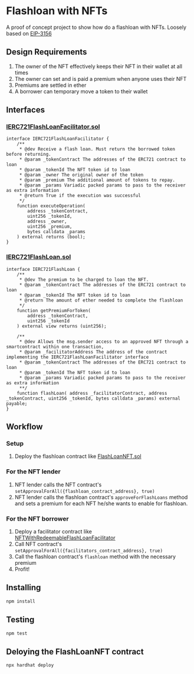 # Flashloan with NFTs

A proof of concept project to show how do a flashloan with NFTs. Loosely based on [EIP-3156](https://eips.ethereum.org/EIPS/eip-3156)

## Design Requirements
1. The owner of the NFT effectively keeps their NFT in their wallet at all times
2. The owner can set and  is paid a premium when anyone uses their NFT
3. Premiums are settled in ether
4. A borrower can temporary move a token to their wallet

## Interfaces
### [IERC721FlashLoanFacilitator.sol](./contracts/IERC721FlashLoanFacilitator.sol)
```solidity
interface IERC721FlashLoanFacilitator {
    /**
     * @dev Receive a flash loan. Must return the borrowed token before returning.
     * @param _tokenContract The addresses of the ERC721 contract to loan
     * @param _tokenId The NFT token id to loan
     * @param _owner The original owner of the token
     * @param _premium The additional amount of tokens to repay.
     * @param _params Variadic packed params to pass to the receiver as extra information
     * @return True if the execution was successful
     */
    function executeOperation(
        address _tokenContract,
        uint256 _tokenId,
        address _owner,
        uint256 _premium,
        bytes calldata _params
    ) external returns (bool);
}
```

### [IERC721FlashLoan.sol](./contracts/IERC721FlashLoan.sol)
```solidity
interface IERC721FlashLoan {
    /**
     * @dev The premium to be charged to loan the NFT.
     * @param _tokenContract The addresses of the ERC721 contract to loan
     * @param _tokenId The NFT token id to loan
     * @return The amount of ether needed to complete the flashloan
     */
    function getPremiumForToken(
        address _tokenContract,
        uint256 _tokenId
    ) external view returns (uint256);

    /**
     * @dev Allows the msg.sender access to an approved NFT through a smartcontract within one transaction,
     * @param _facilitatorAddress The address of the contract implementing the IERC721FlashLoanFacilitator interface
     * @param _tokenContract The addresses of the ERC721 contract to loan
     * @param _tokenId The NFT token id to loan
     * @param _params Variadic packed params to pass to the receiver as extra information
     **/
    function flashLoan( address _facilitatorContract, address _tokenContract, uint256 _tokenId, bytes calldata _params) external payable;
}
```

## Workflow

### Setup
1. Deploy the flashloan contract like [FlashLoanNFT.sol](./contracts/FlashLoanNFT.sol)

### For the NFT lender
1. NFT lender calls the NFT contract's `setApprovalForAll({flashloan_contract_address}, true)`
2. NFT lender calls the flashloan contract's `approveForFlashLoans` method and sets a premium for each NFT he/she wants to enable for flashloan.

### For the NFT borrower
1. Deploy a facilitator contract like [NFTWithRedeemableFlashLoanFacilitator](./contracts/NFTWithRedeemableFlashLoanFacilitator.sol)
2. Call NFT contract's `setApprovalForAll({facilitators_contract_address}, true)`
3. Call the flashloan contract's `flashloan` method with the necessary premium
4. Profit!

## Installing
```cmd
npm install
```

## Testing
```cmd
npm test
```

## Deloying the FlashLoanNFT contract
```cmd
npx hardhat deploy
```

